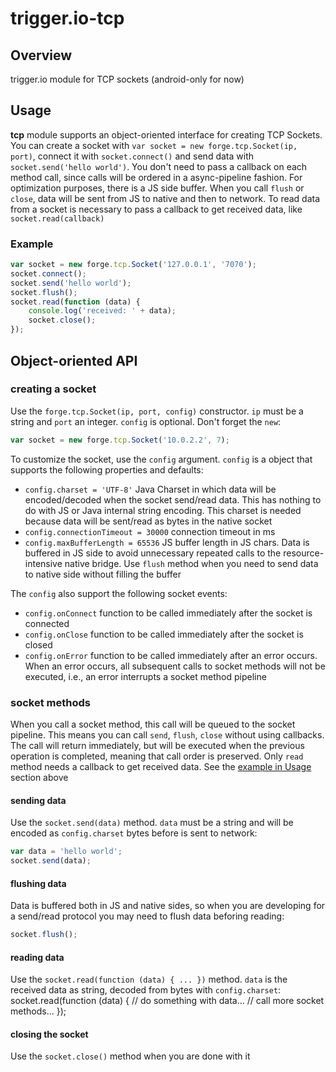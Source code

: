 # trigger.io-tcp

## Overview
trigger.io module for TCP sockets (android-only for now)

## Usage
**tcp** module supports an object-oriented interface for creating TCP Sockets. You can create a socket with `var socket = new forge.tcp.Socket(ip, port)`, connect it with `socket.connect()` and send data with `socket.send('hello world')`. You don't need to pass a callback on each method call, since calls will be ordered in a async-pipeline fashion. For optimization purposes, there is a JS side buffer. When you call `flush` or `close`, data will be sent from JS to native and then to network. To read data from a socket is necessary to pass a callback to get received data, like `socket.read(callback)`

### Example
```javascript
var socket = new forge.tcp.Socket('127.0.0.1', '7070');
socket.connect();
socket.send('hello world');
socket.flush();
socket.read(function (data) {
    console.log('received: ' + data);
    socket.close();
});
```

## Object-oriented API
### creating a socket
Use the `forge.tcp.Socket(ip, port, config)` constructor. `ip` must be a string and `port` an integer. `config` is optional. Don't forget the `new`:
```javascript
var socket = new forge.tcp.Socket('10.0.2.2', 7);
```
To customize the socket, use the `config` argument. `config` is a object that supports the following properties and defaults:  

* `config.charset = 'UTF-8'` Java Charset in which data will be encoded/decoded when the socket send/read data. This has nothing to do with JS or Java internal string encoding. This charset is needed because data will be sent/read as bytes in the native socket
* `config.connectionTimeout = 30000` connection timeout in ms
* `config.maxBufferLength = 65536` JS buffer length in JS chars. Data is buffered in JS side to avoid unnecessary repeated calls to the resource-intensive native bridge. Use `flush` method when you need to send data to native side without filling the buffer

The `config` also support the following socket events:
* `config.onConnect` function to be called immediately after the socket is connected
* `config.onClose` function to be called immediately after the socket is closed
* `config.onError` function to be called immediately after an error occurs. When an error occurs, all subsequent calls to socket methods will not be executed, i.e., an error interrupts a socket method pipeline

### socket methods
When you call a socket method, this call will be queued to the socket pipeline. This means you can call `send`, `flush`, `close` without using callbacks. The call will return immediately, but will be executed when the previous operation is completed, meaning that call order is preserved. Only `read` method needs a callback to get received data. See the [example in Usage](#example) section above

#### sending data
Use the `socket.send(data)` method. `data` must be a string and will be encoded as `config.charset` bytes before is sent to network:
```javascript
var data = 'hello world';
socket.send(data);
```

#### flushing data
Data is buffered both in JS and native sides, so when you are developing for a send/read protocol you may need to flush data beforing reading:
```javascript
socket.flush();
```

#### reading data
Use the `socket.read(function (data) { ... })` method. `data` is the received data as string, decoded from bytes with `config.charset`:
socket.read(function (data) {
    // do something with data...
    // call more socket methods...
});

#### closing the socket
Use the `socket.close()` method when you are done with it